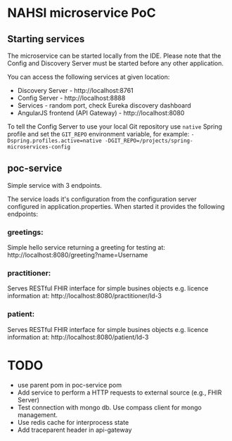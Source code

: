 # NAHSI microservice PoC

## Starting services

The microservice can be started locally from the IDE. Please note that the Config and Discovery Server must be started before any other application.

You can access the following services at given location:
* Discovery Server - http://localhost:8761
* Config Server - http://localhost:8888
* Services - random port, check Eureka discovery dashboard
* AngularJS frontend (API Gateway) - http://localhost:8080 

To tell the Config Server to use your local Git repository use `native` Spring profile and set the 
`GIT_REPO` environment variable, for example:
`-Dspring.profiles.active=native -DGIT_REPO=/projects/spring-microservices-config`

## poc-service
Simple service with 3 endpoints.

The service loads it's configuration from the configuration server configured in application.properties. 
When started it provides the following endpoints: 

### greetings: 
Simple hello service returning a greeting for testing at: http://localhost:8080/greeting?name=Username

### practitioner:
Serves RESTful FHIR interface for simple busines objects e.g. licence information at: http://localhost:8080/practitioner/Id-3

### patient:
Serves RESTful FHIR interface for simple busines objects e.g. licence information at: http://localhost:8080/patient/Id-3


# TODO
- use parent pom in poc-service pom
- Add service to perform a HTTP requests to external source (e.g., FHIR Server) 
- Test connection with mongo db. Use compass client for mongo management.
- Use redis cache for interprocess state
- Add traceparent header in api-gateway

